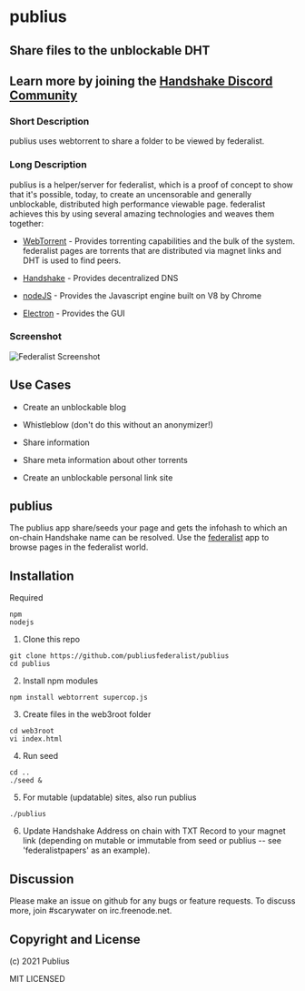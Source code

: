 # publius
## Share files to the unblockable DHT

## Learn more by joining the [Handshake Discord Community](https://discord.gg/tXJ2UdGuda)

### Short Description

publius uses webtorrent to share a folder to be viewed by federalist.

### Long Description

publius is a helper/server for federalist, which is a proof of concept to show that it's possible, today, to create an uncensorable and generally unblockable, distributed high performance 
viewable page.  federalist achieves this by using several amazing technologies and weaves them together:  

- [WebTorrent](https://github.com/webtorrent) - Provides torrenting capabilities and the bulk of the system.  federalist pages are torrents that are
distributed via magnet links and DHT is used to find peers.                            

- [Handshake](https://github.com/handshake-org/) - Provides decentralized DNS

- [nodeJS](https://github.com/nodejs) - Provides the Javascript engine built on V8 by Chrome

- [Electron](https://github.com/electron) - Provides the GUI


### Screenshot

![Federalist Screenshot](https://github.com/publiusfederalist/federalist/blob/master/federalist.png?raw=true)

## Use Cases

- Create an unblockable blog

- Whistleblow (don't do this without an anonymizer!)

- Share information

- Share meta information about other torrents

- Create an unblockable personal link site

## publius

The publius app share/seeds your page and gets the infohash to which an on-chain Handshake
name can be resolved.  Use the [federalist](https://github.com/publiusfederalist/federalist) app to browse pages in the federalist world.


## Installation

Required
```
npm
nodejs
```

1. Clone this repo
```
git clone https://github.com/publiusfederalist/publius
cd publius
```

2. Install npm modules
```
npm install webtorrent supercop.js
```

3. Create files in the web3root folder
```
cd web3root
vi index.html
```

4. Run seed
```
cd ..
./seed &
```

5. For mutable (updatable) sites, also run publius
```
./publius
```
6. Update Handshake Address on chain with TXT Record to your magnet link (depending on mutable or immutable from seed or publius -- see 'federalistpapers' as an example).

## Discussion

Please make an issue on github for any bugs or feature requests.  To discuss more,
join #scarywater on irc.freenode.net.

## Copyright and License

(c) 2021 Publius

MIT LICENSED
